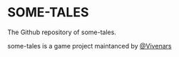 # SOME-TALES

The Github repository of some-tales.

some-tales is a game project maintanced by [@Vivenars](https://github.com/Vivenars)
